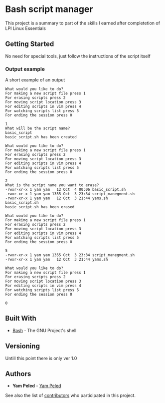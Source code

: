 # Bash script manager

This project is a summary to part of the skills I earned after completetion of LPI Linux Essentials

## Getting Started

No need for special tools, just follow the instructions of the script itself 
### Output example

A short example of an output

```
What would you like to do?
For making a new script file press 1
For erasing scripts press 2
For moving script location press 3
For editing scripts in vim press 4
For watching scripts list press 5
For ending the session press 0

1
What will be the script name?
basic_script
basic_script.sh has been created

What would you like to do?
For making a new script file press 1
For erasing scripts press 2
For moving script location press 3
For editing scripts in vim press 4
For watching scripts list press 5
For ending the session press 0

2
What is the script name you want to erase?
-rwxr-xr-x 1 yam yam   12 Oct  4 00:06 basic_script.sh
-rwxr-xr-x 1 yam yam 1355 Oct  3 23:34 script_manegment.sh
-rwxr-xr-x 1 yam yam   12 Oct  3 21:44 yams.sh
basic_script.sh
basic_script.sh has been erased

What would you like to do?
For making a new script file press 1
For erasing scripts press 2
For moving script location press 3
For editing scripts in vim press 4
For watching scripts list press 5
For ending the session press 0

5
-rwxr-xr-x 1 yam yam 1355 Oct  3 23:34 script_manegment.sh
-rwxr-xr-x 1 yam yam   12 Oct  3 21:44 yams.sh

What would you like to do?
For making a new script file press 1
For erasing scripts press 2
For moving script location press 3
For editing scripts in vim press 4
For watching scripts list press 5
For ending the session press 0

0 

```

## Built With

* [Bash](https://www.gnu.org/software/bash/) - The GNU Project's shell

## Versioning

Untill this point there is only ver 1.0

## Authors

* **Yam Peled** - [Yam Peled](https://github.com/yampeled1)

See also the list of [contributors](https://github.com/your/project/contributors) who participated in this project.

